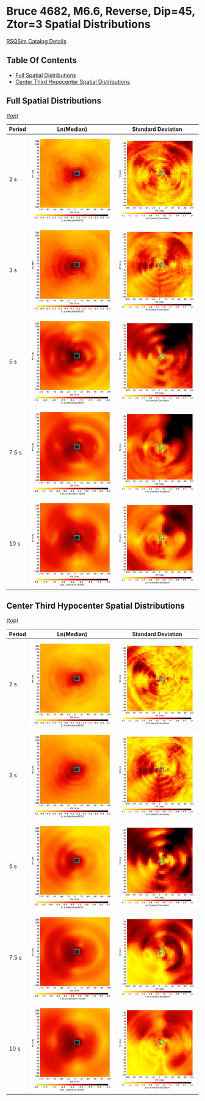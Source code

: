 # Bruce 4682, M6.6, Reverse, Dip=45, Ztor=3 Spatial Distributions

[RSQSim Catalog Details](../#bruce-4682)

## Table Of Contents
* [Full Spatial Distributions](#full-spatial-distributions)
* [Center Third Hypocenter Spatial Distributions](#center-third-hypocenter-spatial-distributions)
## Full Spatial Distributions
*[(top)](#table-of-contents)*

| Period | Ln(Median) | Standard Deviation |
|-----|-----|-----|
| 2 s | ![Plot](resources/full_mean_2s.png) | ![Plot](resources/full_std_dev_2s.png) |
| 3 s | ![Plot](resources/full_mean_3s.png) | ![Plot](resources/full_std_dev_3s.png) |
| 5 s | ![Plot](resources/full_mean_5s.png) | ![Plot](resources/full_std_dev_5s.png) |
| 7.5 s | ![Plot](resources/full_mean_7.5s.png) | ![Plot](resources/full_std_dev_7.5s.png) |
| 10 s | ![Plot](resources/full_mean_10s.png) | ![Plot](resources/full_std_dev_10s.png) |

## Center Third Hypocenter Spatial Distributions
*[(top)](#table-of-contents)*

| Period | Ln(Median) | Standard Deviation |
|-----|-----|-----|
| 2 s | ![Plot](resources/center_third_hypos_mean_2s.png) | ![Plot](resources/center_third_hypos_std_dev_2s.png) |
| 3 s | ![Plot](resources/center_third_hypos_mean_3s.png) | ![Plot](resources/center_third_hypos_std_dev_3s.png) |
| 5 s | ![Plot](resources/center_third_hypos_mean_5s.png) | ![Plot](resources/center_third_hypos_std_dev_5s.png) |
| 7.5 s | ![Plot](resources/center_third_hypos_mean_7.5s.png) | ![Plot](resources/center_third_hypos_std_dev_7.5s.png) |
| 10 s | ![Plot](resources/center_third_hypos_mean_10s.png) | ![Plot](resources/center_third_hypos_std_dev_10s.png) |

